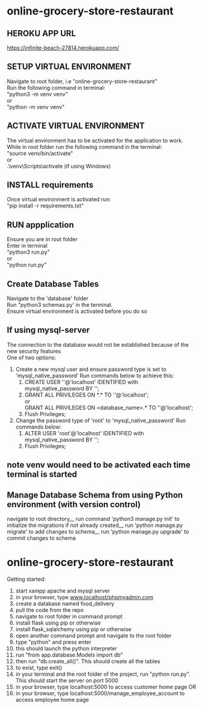 # online-grocery-store-restaurant

## HEROKU APP URL
https://infinite-beach-27814.herokuapp.com/

## SETUP VIRTUAL ENVIRONMENT
Navigate to root folder, i.e "online-grocery-store-restaurant"<br/>
Run the following command in terminal:<br/>
"python3 -m venv venv"<br/> 
or <br/>
"python -m venv venv"

## ACTIVATE VIRTUAL ENVIRONMENT
The virtual environment has to be activated for the application to work.<br/>
While in root folder run the following command in the terminal:<br/> 
"source venv/bin/activate"<br/>
       or<br/>
.\venv\Scripts\activate (if using Windows)

## INSTALL requirements
Once virtual environment is activated run:<br/>
"pip install -r requirements.txt"


## RUN appplication
Ensure you are in root folder<br/>
Enter in terminal<br/>
"python3 run.py"<br/>
or<br/> 
"python run.py"

## Create Database Tables
Navigate to the 'database' folder<br/>
Run "python3 schemas.py' in the terminal.<br/>
Ensure virtual environment is activated before you do so

## If using mysql-server
The connection to the database would not be established because of the new security features<br/>
One of two options:
1. Create a new mysql user and ensure password type is set to 'mysql_native_password'
    Run commands below to achieve this:<br/>
    1. CREATE USER '<newuser>'@'localhost' IDENTIFIED with mysql_native_password BY '<password>';
    2. GRANT ALL PRIVILEGES ON \*.\* TO '<newuser>'@'localhost';<br/>
                              or<br/>
       GRANT ALL PRIVILEGES ON <database_name>.* TO '<newuser>'@'localhost';
    3. Flush Privileges;
2. Change the password type of 'root' to 'mysql_native_password'
   Run commands below:<br/>
   1. ALTER USER 'root'@'localhost' IDENTIFIED with mysql_native_password BY '<MyNewPass>';
   2. Flush Privileges;

## note venv would need to be activated each time terminal is started


## Manage Database Schema from using Python environment (with version control)
navigate to root directory__
run command 'python3 manage.py init' to initialize the migrations if not already created__
run 'python manage.py migrate' to add changes to schema__
run 'python manage.py upgrade' to commit changes to schema


# online-grocery-store-restaurant

Getting started:

1) start xampp apache and mysql server
2) in your browser, type www.localhost/phpmyadmin.com
3) create a database named food_delivery
4) pull the code from the repo
5) navigate to root folder in command prompt
6) install flask using pip or otherwise
7) install flask_sqlalchemy using pip or otherwise
8) open another command prompt and navigate to the root folder
9) type "python" and press enter
10) this should launch the python interpreter
11) run "from app.database.Models import db"
12) then run "db.create_all()". This should create all the tables
13) to exist, type exit()
14) in your terminal and the root folder of the project, run "python run.py". This should start the server on port 5000
15) in your browser, type localhost:5000 to access customer home page OR
16) in your browser, type localhost:5000/manage_employee_account to access employee home page
